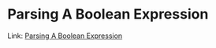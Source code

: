 # Parsing A Boolean Expression
Link: [Parsing A Boolean Expression](https://leetcode.com/problems/parsing-a-boolean-expression/)
